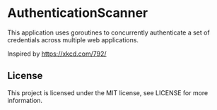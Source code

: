 AuthenticationScanner
=====================

This application uses goroutines to concurrently authenticate a set of credentials across multiple web applications.

Inspired by https://xkcd.com/792/

License
-------

This project is licensed under the MIT license, see LICENSE for more information.
